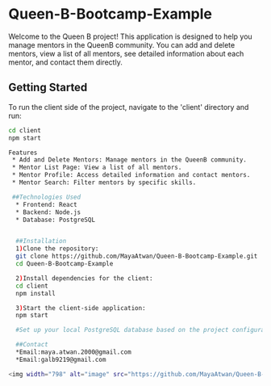 # Queen-B-Bootcamp-Example

Welcome to the Queen B project! This application is designed to help you manage mentors in the QueenB community. You can add and delete mentors, view a list of all mentors, see detailed information about each mentor, and contact them directly.

## Getting Started

To run the client side of the project, navigate to the 'client' directory and run:

```bash
cd client
npm start

Features
 * Add and Delete Mentors: Manage mentors in the QueenB community.
 * Mentor List Page: View a list of all mentors.
 * Mentor Profile: Access detailed information and contact mentors.
 * Mentor Search: Filter mentors by specific skills.

 ##Technologies Used
  * Frontend: React
  * Backend: Node.js
  * Database: PostgreSQL


  ##Installation
  1)Clone the repository:
  git clone https://github.com/MayaAtwan/Queen-B-Bootcamp-Example.git
  cd Queen-B-Bootcamp-Example

  2)Install dependencies for the client:
  cd client
  npm install

  3)Start the client-side application:
  npm start

  #Set up your local PostgreSQL database based on the project configuration.

  ##Contact
  *Email:maya.atwan.2000@gmail.com
  *Email:galb9219@gmail.com

<img width="798" alt="image" src="https://github.com/MayaAtwan/Queen-B-Bootcamp-Example/assets/118138952/6c24445d-db82-4c59-b4eb-716420b04c02">
